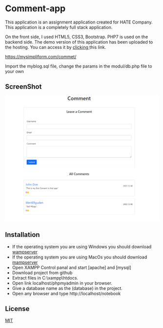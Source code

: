 # Comment-app

This application is an assignment application created for HATE Company. This application is a completely full stack application.

On the front side, I used HTML5, CSS3, Bootstrap. PHP7 is used on the backend side.
The demo version of this application has been uploaded to the hosting. You can access it by [clicking ](https://mysimpliform.com/commet/)this link.

 https://mysimpliform.com/commet/

Import the myblog.sql file, change the params in the modul/db.php file to your own

 
## ScreenShot
![alt text](https://github.com/mfurkan60/Comment-app/blob/main/screenshots/a.png?raw=true)


 
## Installation
* If the operating system you are using Windows  you should download  [wampserver](https://www.wampserver.com/en/)
* If the operating system you are using MacOs  you should download    [mampserver](https://www.mamp.info/en/downloads/)
* Open XAMPP Control panal and start [apache] and [mysql] 
* Download project from github
* Extract files in C:\xampp\htdocs.
* Open link localhost/phpmyadmin in your browser.
* Give a database name as  the (database) in the project.
* Open any browser and type http://localhost/notebook
## License

[MIT](https://choosealicense.com/licenses/mit/)
